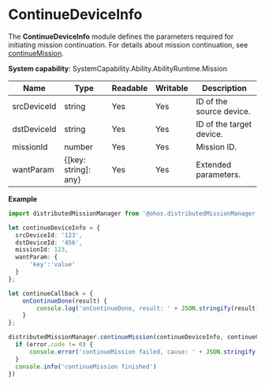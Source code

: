 # ContinueDeviceInfo

The **ContinueDeviceInfo** module defines the parameters required for initiating mission continuation. For details about mission continuation, see [continueMission](js-apis-distributedMissionManager.md#distributedmissionmanagercontinuemission).

**System capability**: SystemCapability.Ability.AbilityRuntime.Mission

| Name      | Type  | Readable  | Writable  | Description     |
| -------- | ------ | ---- | ---- | ------- |
| srcDeviceId | string | Yes   | Yes   | ID of the source device.|
| dstDeviceId | string | Yes   | Yes   | ID of the target device.|
| missionId | number | Yes   | Yes   | Mission ID.|
| wantParam | {[key: string]: any} | Yes   | Yes   | Extended parameters.|

**Example**

  ```ts
  import distributedMissionManager from '@ohos.distributedMissionManager';

  let continueDeviceInfo = {
    srcDeviceId: '123',
    dstDeviceId: '456',
    missionId: 123,
    wantParam: {
        'key':'value'
    }
  };

  let continueCallback = {
      onContinueDone(result) {
          console.log('onContinueDone, result: ' + JSON.stringify(result));
      }
  };

  distributedMissionManager.continueMission(continueDeviceInfo, continueCallback, (error) => {
    if (error.code != 0) {
        console.error('continueMission failed, cause: ' + JSON.stringify(error))
    }
    console.info('continueMission finished')
  })
  ```
